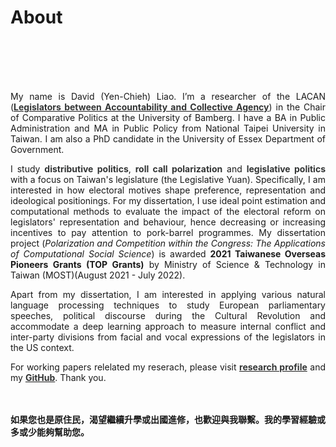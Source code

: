 # About


<br/><br/><br/><br/>

<div style="text-align: justify">


My name is David (Yen-Chieh) Liao. I’m a researcher of the LACAN  ([<span style="color:#323434">**Legislators between Accountability and Collective Agency**</span>](https://projectlacan.wordpress.com)) in the Chair of Comparative Politics at the University of Bamberg.  I have a BA in Public Administration and MA in Public Policy from National Taipei University in Taiwan.  I am also a PhD candidate in the University of Essex Department of Government.

I study <span style="color:#323434"> **distributive politics**</span>, <span style="color:#323434"> **roll call polarization**</span> and <span style="color:#323434"> **legislative politics**</span>  with a focus on  Taiwan's legislature (the Legislative Yuan). Specifically, I am interested in how electoral motives shape preference, representation and ideological positionings. For my dissertation, I use ideal point estimation and computational methods to evaluate  the impact of the electoral reform on legislators' representation and behaviour, hence decreasing or increasing incentives to pay attention to pork-barrel programmes. My dissertation project (*Polarization and Competition within the Congress: The Applications of Computational Social Science*) is awarded **2021 Taiwanese Overseas Pioneers Grants (TOP Grants)** by Ministry of Science & Technology in Taiwan (MOST)(August 2021 - July 2022). 

Apart from my dissertation, I am interested in applying various natural language processing techniques to study European parliamentary speeches, political discourse during the Cultural Revolution and accommodate a deep learning approach to measure internal conflict and inter-party divisions from facial and vocal expressions of the legislators in the US context.


For working papers relelated my reserach, please visit [<span style="color:#323434"> **research profile**</span>](https://davidycliao.github.io/research/) and my [<span style="color:#323434"> **GitHub**</span>](https://github.com/davidycliao). Thank you.




<br/><br/>
__如果您也是原住民，渴望繼續升學或出國進修，也歡迎與我聯繫。我的學習經驗或多或少能夠幫助您。__

</div>


<br/><br/>

